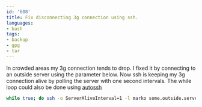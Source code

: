 ```yaml
---
id: '608'
title: Fix disconnecting 3g connection using ssh.
languages:
- bash
tags:
- backup
- gpg
- tar
---
```

In crowded areas my 3g connection tends to drop. I fixed it by connecting to an outside server using the parameter below. Now ssh is keeping my 3g connection alive by polling the server with one second intervals. The while loop could also be done using [autossh](http://www.harding.motd.ca/autossh/)


```bash
while true; do ssh -o ServerAliveInterval=1 -l marko some.outside.server.tld; done
```
    

